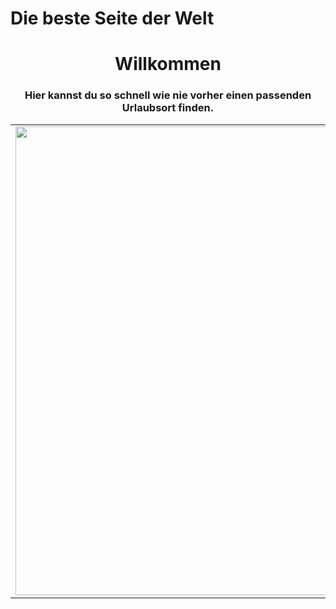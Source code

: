   <head>
    <h1>Die beste Seite der Welt</h1>
  </head>
  <body>
  	<div>
  		<h1 align="center">Willkommen</h1>
  	</div>
  	<div>
  		<h3 align="center">Hier kannst du so schnell wie nie vorher einen passenden Urlaubsort finden.</h3>
  	</div>
    <table border="0" cellpadding="4" width="1200">
      <tr>
        <td>
          <div>
           <img src="bild1.jpg" width="550" height="750">
          </div> 
        </td>
         <td>
          <div>
          <h4>
            Dieser Strand ist etwas ganz besonderes da er so schön und so blau ist.<br>
            Er ist in Sardinien.<br>
            Hinter ihm haust eine sehr hässliche Hotelanlage.
          </h4>
          <p> Würdest du gerne in der Hotelanlage wohnen?<br>
          <input type="radio" name="r1"  onclick="alert('Du Umweltverschmutzer!')" value="Ja">Ja<br>
          <input type="radio" name="r1"  onclick="alert('Gute Entscheidung...')" value="Nein">Nein<br>
          <input type="radio" name="r1"  onclick="alert('Ja oder Nein?')" value="Vielleicht">Vielleicht<br>
        <button onclick="alert('Äähhh... Nö :^)')">
          Hier gehts zu Bildern vom Hotel.
        </button>
        </td>
      </tr>
    </table>
   
  </body>
